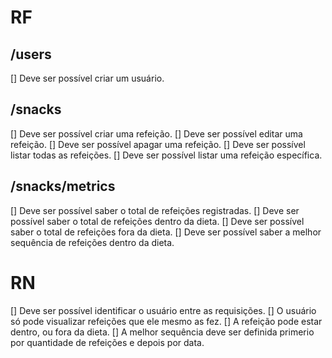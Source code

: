 # RF

  ## /users
  [] Deve ser possível criar um usuário.

  ## /snacks
  [] Deve ser possível criar uma refeição.
  [] Deve ser possível editar uma refeição.
  [] Deve ser possível apagar uma refeição.
  [] Deve ser possível listar todas as refeições.
  [] Deve ser possível listar uma refeição específica.

  ## /snacks/metrics
  [] Deve ser possível saber o total de refeições registradas.
  [] Deve ser possível saber o total de refeições dentro da dieta.
  [] Deve ser possível saber o total de refeições fora da dieta.
  [] Deve ser possível saber a melhor sequência de refeições dentro da dieta.

# RN

  [] Deve ser possível identificar o usuário entre as requisições.
  [] O usuário só pode visualizar refeições que ele mesmo as fez.
  [] A refeição pode estar dentro, ou fora da dieta.
  [] A melhor sequência deve ser definida primerio por quantidade de refeições e depois por data.